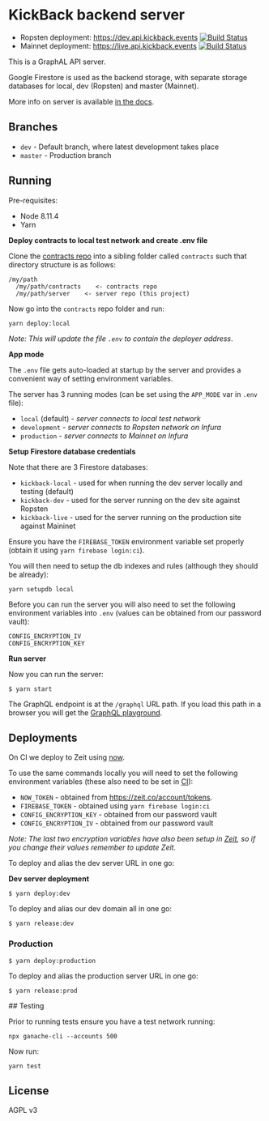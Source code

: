 # KickBack backend server

* Ropsten deployment: https://dev.api.kickback.events [![Build Status](https://travis-ci.org/noblocknoparty/server.svg?branch=dev)](https://travis-ci.org/noblocknoparty/server)
* Mainnet deployment: https://live.api.kickback.events [![Build Status](https://travis-ci.org/noblocknoparty/server.svg?branch=master)](https://travis-ci.org/noblocknoparty/server)

This is a GraphAL API server.

Google Firestore is used as the backend storage, with separate storage databases for local, dev (Ropsten) and master (Mainnet).

More info on server is available [in the docs](https://github.com/noblocknoparty/docs/blob/master/BackendServer.md).

## Branches

* `dev` - Default branch, where latest development takes place
* `master` - Production branch

## Running

Pre-requisites:
  * Node 8.11.4
  * Yarn

**Deploy contracts to local test network and create .env file**

Clone the [contracts repo](https://githbu.com/noblocknoparty/contracts) into a sibling folder called `contracts` such that
directory structure is as follows:

```shell
/my/path
  /my/path/contracts    <- contracts repo
  /my/path/server    <- server repo (this project)
```

Now go into the `contracts` repo folder and run:

```shell
yarn deploy:local
```

_Note: This will update the file `.env` to contain the deployer address_.

**App mode**

The `.env` file gets auto-loaded at startup by the server and provides a
convenient way of setting environment variables.

The server has 3 running modes (can be set using the `APP_MODE` var in `.env` file):

  * `local` (default) - _server connects to local test network_
  * `development` - _server connects to Ropsten network on Infura_
  * `production` - _server connects to Mainnet on Infura_

**Setup Firestore database credentials**

Note that there are 3 Firestore databases:

* `kickback-local` - used for when running the dev server locally and testing (default)
* `kickback-dev` - used for the server running on the dev site against Ropsten
* `kickback-live` - used for the server running on the production site against Maininet

Ensure you have the `FIREBASE_TOKEN` environment variable set properly (obtain
  it using `yarn firebase login:ci`).

You will then need to setup the db indexes and rules (although they should be already):

```shell
yarn setupdb local
```

Before you can run the server you will also need to set the following environment
variables into `.env` (values can be obtained from our password vault):

```shell
CONFIG_ENCRYPTION_IV
CONFIG_ENCRYPTION_KEY
```

**Run server**

Now you can run the server:

```shell
$ yarn start
```

The GraphQL endpoint is at the `/graphql` URL path. If you load this path in a
browser you will get the [GraphQL playground](https://github.com/prisma/graphql-playground).


## Deployments

On CI we deploy to Zeit using [now](https://zeit.co/docs/getting-started/five-minute-guide-to-now).

To use the same commands locally you will need to set the following environment
variables (these also need to be set in [CI](https://travis-ci.org/noblocknoparty/server/settings)):

* `NOW_TOKEN` - obtained from https://zeit.co/account/tokens.
* `FIREBASE_TOKEN` - obtained using `yarn firebase login:ci`
* `CONFIG_ENCRYPTION_KEY` - obtained from our password vault
* `CONFIG_ENCRYPTION_IV` - obtained from our password vault

_Note: The last two encryption variables have also been setup in [Zeit](https://zeit.co/docs/getting-started/secrets), so if you change their
values remember to update Zeit._

To deploy and alias the dev server URL in one go:

**Dev server deployment**

```shell
$ yarn deploy:dev
```

To deploy and alias our dev domain all in one go:

```shell
$ yarn release:dev
```

### Production

```shell
$ yarn deploy:production
```
To deploy and alias the production server URL in one go:

```shell
$ yarn release:prod
```

## Testing

Prior to running tests ensure you have a test network running:

```shell
npx ganache-cli --accounts 500
```

Now run:

```shell
yarn test
```

## License

AGPL v3

